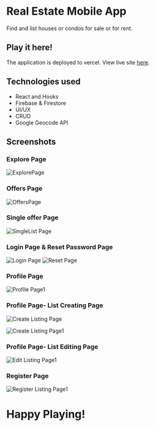 # Real Estate Mobile App
Find and list houses or condos for sale or for rent. 

## Play it here! 
The application is deployed to vercel. View live site [here](https://house-market-app-neon.vercel.app/).

## Technologies used
- React and Hooks
- Firebase & Firestore
- UI/UX
- CRUD
- Google Geocode API

## Screenshots 
### Explore Page
![ExplorePage](https://github.com/wendiz16/house-market-app/blob/main/screenshots/1.jpg 'Explore Page')
### Offers Page
![OffersPage](https://github.com/wendiz16/house-market-app/blob/main/screenshots/2.jpg 'Offers Page')
### Single offer Page
![SingleList Page](https://github.com/wendiz16/house-market-app/blob/main/screenshots/3.jpg 'Single List Page')
### Login Page & Reset Password Page
![Login Page](https://github.com/wendiz16/house-market-app/blob/main/screenshots/4.jpg 'Login Page')
![Reset Page](https://github.com/wendiz16/house-market-app/blob/main/screenshots/5.jpg 'Reset Page')
### Profile Page
![Profile Page1](https://github.com/wendiz16/house-market-app/blob/main/screenshots/6.jpg 'Profile Page1')
### Profile Page- List Creating Page
![Create Listing Page](https://github.com/wendiz16/house-market-app/blob/main/screenshots/7.jpg 'Create Listing Page')

![Create Listing Page1](https://github.com/wendiz16/house-market-app/blob/main/screenshots/8.jpg 'Create Listing Page1')
### Profile Page- List Editing Page
![Edit Listing Page1](https://github.com/wendiz16/house-market-app/blob/main/screenshots/9.jpg 'Edit Listing Page')
### Register Page
![Register Listing Page1](https://github.com/wendiz16/house-market-app/blob/main/screenshots/10.jpg 'Register Page')
# Happy Playing! 

